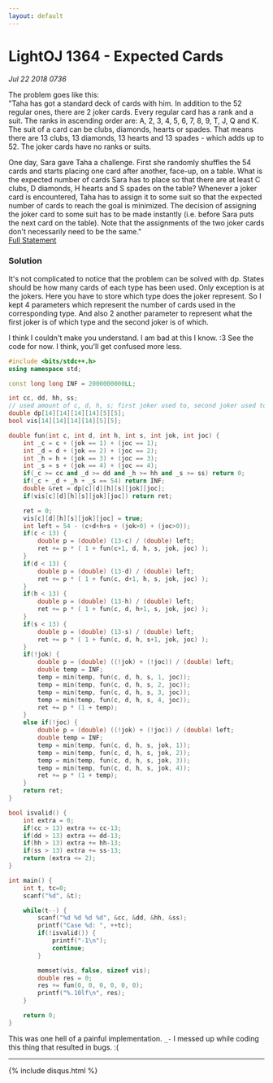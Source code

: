 ```yaml
---
layout: default
---
```


# LightOJ 1364 - Expected Cards
_Jul 22 2018 0736_

The problem goes like this: <br/>
"Taha has got a standard deck of cards with him. In addition to the 52 regular ones, there are 2 joker cards. Every regular card has a rank and a suit. The ranks in ascending order are: A, 2, 3, 4, 5, 6, 7, 8, 9, T, J, Q and K. The suit of a card can be clubs, diamonds, hearts or spades. That means there are 13 clubs, 13 diamonds, 13 hearts and 13 spades - which adds up to 52. The joker cards have no ranks or suits.

One day, Sara gave Taha a challenge. First she randomly shuffles the 54 cards and starts placing one card after another, face-up, on a table. What is the expected number of cards Sara has to place so that there are at least C clubs, D diamonds, H hearts and S spades on the table? Whenever a joker card is encountered, Taha has to assign it to some suit so that the expected number of cards to reach the goal is minimized. The decision of assigning the joker card to some suit has to be made instantly (i.e. before Sara puts the next card on the table). Note that the assignments of the two joker cards don't necessarily need to be the same." <br/>
[Full Statement](http://lightoj.com/volume_showproblem.php?problem=1364)

### Solution

It's not complicated to notice that the problem can be solved with dp. States should be how many cards of each type has been used. Only exception is at the jokers. Here you have to store which type does the joker represent. So I kept 4 parameters which represent the number of cards used in the corresponding type. And also 2 another parameter to represent what the first joker is of which type and the second joker is of which.

I think I couldn't make you understand. I am bad at this I know. :3 See the code for now. I think, you'll get confused more less.

```cpp
#include <bits/stdc++.h>
using namespace std;

const long long INF = 2000000000LL;

int cc, dd, hh, ss;
// used amount of c, d, h, s; first joker used to, second joker used to. joker val = 0 means not used
double dp[14][14][14][14][5][5];
bool vis[14][14][14][14][5][5];

double fun(int c, int d, int h, int s, int jok, int joc) {
	int _c = c + (jok == 1) + (joc == 1);
	int _d = d + (jok == 2) + (joc == 2);
	int _h = h + (jok == 3) + (joc == 3);
	int _s = s + (jok == 4) + (joc == 4);
	if(_c >= cc and _d >= dd and _h >= hh and _s >= ss) return 0;
	if(_c + _d + _h + _s == 54) return INF;
	double &ret = dp[c][d][h][s][jok][joc];
	if(vis[c][d][h][s][jok][joc]) return ret;

	ret = 0;
	vis[c][d][h][s][jok][joc] = true;
	int left = 54 - (c+d+h+s + (jok>0) + (joc>0));
	if(c < 13) {
		double p = (double) (13-c) / (double) left;
		ret += p * ( 1 + fun(c+1, d, h, s, jok, joc) );
	}
	if(d < 13) {
		double p = (double) (13-d) / (double) left;
		ret += p * ( 1 + fun(c, d+1, h, s, jok, joc) );
	}
	if(h < 13) {
		double p = (double) (13-h) / (double) left;
		ret += p * ( 1 + fun(c, d, h+1, s, jok, joc) );
	}
	if(s < 13) {
		double p = (double) (13-s) / (double) left;
		ret += p * ( 1 + fun(c, d, h, s+1, jok, joc) );
	}
	if(!jok) {
		double p = (double) ((!jok) + (!joc)) / (double) left;
		double temp = INF;
		temp = min(temp, fun(c, d, h, s, 1, joc));
		temp = min(temp, fun(c, d, h, s, 2, joc));
		temp = min(temp, fun(c, d, h, s, 3, joc));
		temp = min(temp, fun(c, d, h, s, 4, joc));
		ret += p * (1 + temp);
	}
	else if(!joc) {
		double p = (double) ((!jok) + (!joc)) / (double) left;
		double temp = INF;
		temp = min(temp, fun(c, d, h, s, jok, 1));
		temp = min(temp, fun(c, d, h, s, jok, 2));
		temp = min(temp, fun(c, d, h, s, jok, 3));
		temp = min(temp, fun(c, d, h, s, jok, 4));
		ret += p * (1 + temp);
	}
	return ret;
}

bool isvalid() {
	int extra = 0;
	if(cc > 13) extra += cc-13;
	if(dd > 13) extra += dd-13;
	if(hh > 13) extra += hh-13;
	if(ss > 13) extra += ss-13;
	return (extra <= 2);
}

int main() {
	int t, tc=0;
	scanf("%d", &t);

	while(t--) {
		scanf("%d %d %d %d", &cc, &dd, &hh, &ss);
		printf("Case %d: ", ++tc);
		if(!isvalid()) {
			printf("-1\n");
			continue;
		}

		memset(vis, false, sizeof vis);
		double res = 0;
		res += fun(0, 0, 0, 0, 0, 0);
		printf("%.10lf\n", res);
	}

	return 0;
}
```

This was one hell of a painful implementation. `_-` I messed up while coding this thing that resulted in bugs. :( 

***

{% include disqus.html %}
